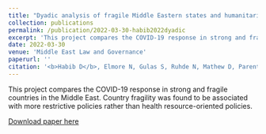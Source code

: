 ```yaml
---
title: "Dyadic analysis of fragile Middle Eastern states and humanitarian implications of restrictive COVID-19 policies"
collection: publications
permalink: /publication/2022-03-30-habib2022dyadic
excerpt: 'This project compares the COVID-19 response in strong and fragile countries in the Middle East. Country fragility was found to be associated with more restrictive policies rather than health resource-oriented policies.'
date: 2022-03-30
venue: 'Middle East Law and Governance'
paperurl: ''
citation: '<b>Habib D</b>, Elmore N, Gulas S, Ruhde N, Mathew D, Parente N. Dyadic analysis of fragile Middle Eastern states and humanitarian implications of restrictive COVID-19 policies. <i>Middle East Law Gov</i>. 2022;14(1):26-61. doi:10.1163/18763375-14010008'
---
```

This project compares the COVID-19 response in strong and fragile countries in the Middle East. Country fragility was found to be associated with more restrictive policies rather than health resource-oriented policies.

[Download paper here](http://danielrshabib.github.io/files/habib2022dyadic.pdf)
